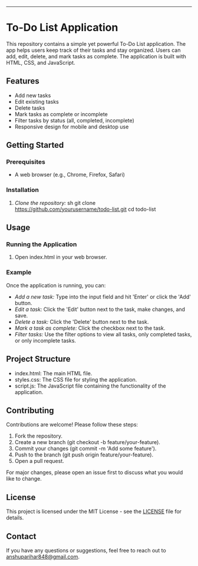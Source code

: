 ---

# To-Do List Application

This repository contains a simple yet powerful To-Do List application. The app helps users keep track of their tasks and stay organized. Users can add, edit, delete, and mark tasks as complete. The application is built with HTML, CSS, and JavaScript.

## Features

- Add new tasks
- Edit existing tasks
- Delete tasks
- Mark tasks as complete or incomplete
- Filter tasks by status (all, completed, incomplete)
- Responsive design for mobile and desktop use

## Getting Started

### Prerequisites

- A web browser (e.g., Chrome, Firefox, Safari)

### Installation

1. *Clone the repository:*
   sh
   git clone https://github.com/yourusername/todo-list.git
   cd todo-list
   

## Usage

### Running the Application

1. Open index.html in your web browser.

### Example

Once the application is running, you can:

- *Add a new task:* Type into the input field and hit 'Enter' or click the 'Add' button.
- *Edit a task:* Click the 'Edit' button next to the task, make changes, and save.
- *Delete a task:* Click the 'Delete' button next to the task.
- *Mark a task as complete:* Click the checkbox next to the task.
- *Filter tasks:* Use the filter options to view all tasks, only completed tasks, or only incomplete tasks.

## Project Structure

- index.html: The main HTML file.
- styles.css: The CSS file for styling the application.
- script.js: The JavaScript file containing the functionality of the application.

## Contributing

Contributions are welcome! Please follow these steps:

1. Fork the repository.
2. Create a new branch (git checkout -b feature/your-feature).
3. Commit your changes (git commit -m 'Add some feature').
4. Push to the branch (git push origin feature/your-feature).
5. Open a pull request.

For major changes, please open an issue first to discuss what you would like to change.

## License

This project is licensed under the MIT License - see the [LICENSE](LICENSE) file for details.

## Contact

If you have any questions or suggestions, feel free to reach out to [anshuparihar848@gmail.com](anshuparihar848@gmail.com).
